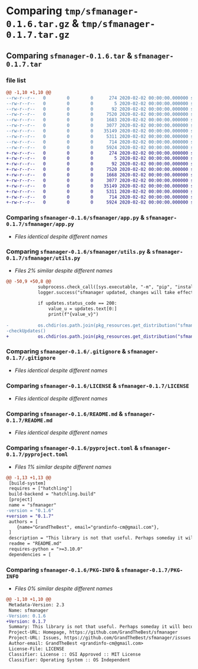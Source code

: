 # Comparing `tmp/sfmanager-0.1.6.tar.gz` & `tmp/sfmanager-0.1.7.tar.gz`

## Comparing `sfmanager-0.1.6.tar` & `sfmanager-0.1.7.tar`

### file list

```diff
@@ -1,10 +1,10 @@
--rw-r--r--   0        0        0      274 2020-02-02 00:00:00.000000 sfmanager-0.1.6/update
--rw-r--r--   0        0        0        5 2020-02-02 00:00:00.000000 sfmanager-0.1.6/version
--rw-r--r--   0        0        0       92 2020-02-02 00:00:00.000000 sfmanager-0.1.6/sfmanager/__init__.py
--rw-r--r--   0        0        0     7520 2020-02-02 00:00:00.000000 sfmanager-0.1.6/sfmanager/app.py
--rw-r--r--   0        0        0     1683 2020-02-02 00:00:00.000000 sfmanager-0.1.6/sfmanager/utils.py
--rw-r--r--   0        0        0     3077 2020-02-02 00:00:00.000000 sfmanager-0.1.6/.gitignore
--rw-r--r--   0        0        0    35149 2020-02-02 00:00:00.000000 sfmanager-0.1.6/LICENSE
--rw-r--r--   0        0        0     5311 2020-02-02 00:00:00.000000 sfmanager-0.1.6/README.md
--rw-r--r--   0        0        0      714 2020-02-02 00:00:00.000000 sfmanager-0.1.6/pyproject.toml
--rw-r--r--   0        0        0     5924 2020-02-02 00:00:00.000000 sfmanager-0.1.6/PKG-INFO
+-rw-r--r--   0        0        0      274 2020-02-02 00:00:00.000000 sfmanager-0.1.7/update
+-rw-r--r--   0        0        0        5 2020-02-02 00:00:00.000000 sfmanager-0.1.7/version
+-rw-r--r--   0        0        0       92 2020-02-02 00:00:00.000000 sfmanager-0.1.7/sfmanager/__init__.py
+-rw-r--r--   0        0        0     7520 2020-02-02 00:00:00.000000 sfmanager-0.1.7/sfmanager/app.py
+-rw-r--r--   0        0        0     1668 2020-02-02 00:00:00.000000 sfmanager-0.1.7/sfmanager/utils.py
+-rw-r--r--   0        0        0     3077 2020-02-02 00:00:00.000000 sfmanager-0.1.7/.gitignore
+-rw-r--r--   0        0        0    35149 2020-02-02 00:00:00.000000 sfmanager-0.1.7/LICENSE
+-rw-r--r--   0        0        0     5311 2020-02-02 00:00:00.000000 sfmanager-0.1.7/README.md
+-rw-r--r--   0        0        0      714 2020-02-02 00:00:00.000000 sfmanager-0.1.7/pyproject.toml
+-rw-r--r--   0        0        0     5924 2020-02-02 00:00:00.000000 sfmanager-0.1.7/PKG-INFO
```

### Comparing `sfmanager-0.1.6/sfmanager/app.py` & `sfmanager-0.1.7/sfmanager/app.py`

 * *Files identical despite different names*

### Comparing `sfmanager-0.1.6/sfmanager/utils.py` & `sfmanager-0.1.7/sfmanager/utils.py`

 * *Files 2% similar despite different names*

```diff
@@ -50,9 +50,8 @@
 			subprocess.check_call([sys.executable, "-m", "pip", "install", "sfmanager==" + value_v])
 			logger.success("sfmanager updated, changes will take effect after restart")
 
 			if updates.status_code == 200:
 				value_u = updates.text[0:]
 				print(f"{value_v}")
 
-			os.chdir(os.path.join(pkg_resources.get_distribution("sfmanager").location, "sfmanager"))
-checkUpdates()
+			os.chdir(os.path.join(pkg_resources.get_distribution("sfmanager").location, "sfmanager"))
```

### Comparing `sfmanager-0.1.6/.gitignore` & `sfmanager-0.1.7/.gitignore`

 * *Files identical despite different names*

### Comparing `sfmanager-0.1.6/LICENSE` & `sfmanager-0.1.7/LICENSE`

 * *Files identical despite different names*

### Comparing `sfmanager-0.1.6/README.md` & `sfmanager-0.1.7/README.md`

 * *Files identical despite different names*

### Comparing `sfmanager-0.1.6/pyproject.toml` & `sfmanager-0.1.7/pyproject.toml`

 * *Files 1% similar despite different names*

```diff
@@ -1,13 +1,13 @@
 [build-system]
 requires = ["hatchling"]
 build-backend = "hatchling.build"
 [project]
 name = "sfmanager"
-version = "0.1.6"
+version = "0.1.7"
 authors = [
 	{name="GrandTheBest", email="grandinfo-cm@gmail.com"},
 ]
 description = "This library is not that useful. Perhaps someday it will become great."
 readme = "README.md"
 requires-python = ">=3.10.0"
 dependencies = [
```

### Comparing `sfmanager-0.1.6/PKG-INFO` & `sfmanager-0.1.7/PKG-INFO`

 * *Files 0% similar despite different names*

```diff
@@ -1,10 +1,10 @@
 Metadata-Version: 2.3
 Name: sfmanager
-Version: 0.1.6
+Version: 0.1.7
 Summary: This library is not that useful. Perhaps someday it will become great.
 Project-URL: Homepage, https://github.com/GrandTheBest/sfmanager
 Project-URL: Issues, https://github.com/GrandTheBest/sfmanager/issues
 Author-email: GrandTheBest <grandinfo-cm@gmail.com>
 License-File: LICENSE
 Classifier: License :: OSI Approved :: MIT License
 Classifier: Operating System :: OS Independent
```

